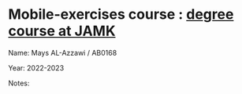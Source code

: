 # Mobile-exercises course : [degree course at JAMK](https://mobile.pages.labranet.jamk.fi/mobile-application-development/)

Name: Mays AL-Azzawi / AB0168

Year: 2022-2023

Notes:
